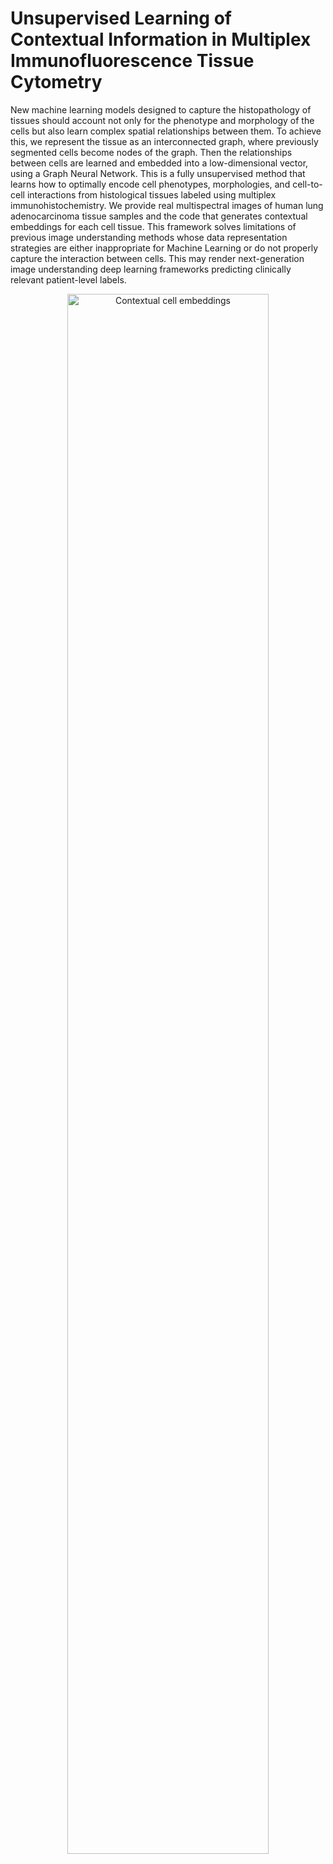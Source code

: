 # Unsupervised Learning of Contextual Information in Multiplex Immunofluorescence Tissue Cytometry
New machine learning models designed to capture the histopathology of tissues should account not only for the phenotype and morphology of the cells but also learn complex spatial relationships between them. To achieve this, we represent the tissue as an interconnected graph, where previously segmented cells become nodes of the graph. Then the relationships between cells are learned and embedded into a low-dimensional vector, using a Graph Neural Network. This is a fully unsupervised method that learns how to optimally encode cell phenotypes, morphologies, and cell-to-cell interactions from histological tissues labeled using multiplex immunohistochemistry. We provide real multispectral images of human lung adenocarcinoma tissue samples and the code that generates contextual embeddings for each cell tissue. This framework solves limitations of previous image understanding methods whose data representation strategies are either inappropriate for Machine Learning or do not properly capture the interaction between cells. This may render next-generation image understanding deep learning frameworks predicting clinically relevant patient-level labels.

<div align="center">
  <img width="80%" alt="Contextual cell embeddings" src="https://github.com/djimenezsanchez/Contextual_cell_embeddings/blob/main/Method_Description.gif">
</div>
